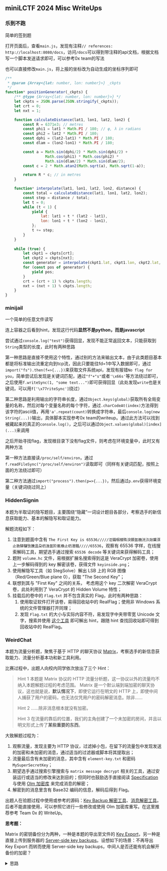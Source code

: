 ## miniLCTF 2024 Misc WriteUps

### 乐到不跑

简单的签到题

打开页面后，查看`main.js`，发现有注释`// references: http://localhost:8080/docs`，访问`/docs`可以得到带注释的api文档，根据文档写一个脚本发送请求即可，可以参考0x team的写法

也可以直接修改`main.js`，将上报的坐标改为自动生成的坐标序列即可

```javascript
/**
 * @param {Array<{lat: number, lon: number}>} _ckpts
 */ 
function* positionGenerator(_ckpts) {
    /** @type {Array<{lat: number, lon: number}>} */
    let ckpts = JSON.parse(JSON.stringify(_ckpts));
    let crt = 0;
    let nxt = 1;

    function calculateDistance(lat1, lon1, lat2, lon2) {
        const R = 6371e3; // metres
        const phi1 = lat1 * Math.PI / 180; // φ, λ in radians
        const phi2 = lat2 * Math.PI / 180;
        const dphi = (lat2-lat1) * Math.PI / 180;
        const dlam = (lon2-lon1) * Math.PI / 180;

        const a = Math.sin(dphi/2) * Math.sin(dphi/2) +
                  Math.cos(phi1) * Math.cos(phi2) *
                  Math.sin(dlam/2) * Math.sin(dlam/2);
        const c = 2 * Math.atan2(Math.sqrt(a), Math.sqrt(1-a));

        return R * c; // in metres
    }

    function* interpolate(lat1, lon1, lat2, lon2, distance) {
        const total = calculateDistance(lat1, lon1, lat2, lon2);
        const step = distance / total;
        let t = 0;
        while (t < 1) {
            yield {
                lat: lat1 + t * (lat2 - lat1),
                lon: lon1 + t * (lon2 - lon1),
            };
            t += step;
        }
    }
    
    while (true) {
        let ckpt1 = ckpts[crt];
        let ckpt2 = ckpts[nxt];
        const generator = interpolate(ckpt1.lat, ckpt1.lon, ckpt2.lat, ckpt2.lon, 99); // not 100, fuck ieee 754
        for (const pos of generator) {
            yield pos;
        }
        crt = (crt + 1) % ckpts.length;
        nxt = (nxt + 1) % ckpts.length;
    }
}
```

### minijail

一个简单的任意文件读写

连上容器之后看到hint，发现这行代码**显然不是python，而是javascript**

尝试通过`console.log("test")`获得回显，发现不能正常返回文本，只能获取到`String`类型的长度，此时有两种思路

第一种思路是直接不使用这个特性，通过别的方法来输出文本，由于此类题目基本都是将标准输出流重定向到tcp流，因此只要能往fd=1中写入数据即可，通过`import("fs").then(f=>{...})`来获取文件系统api，发现有报错`No flag for you`，简单尝试后发现是关键词匹配，通过`"f"+"s"`或者`'\x66s'`等方法绕过即可，之后使用`f.writeSync(1, "some text...")`即可获得回显（此处发现`write`也是关键词，可以用`f['\x77riteSync']`绕过）

第二种思路是利用输出的字符串长度，通过`Object.keys(global)`获取所有全局变量的名称，然后对每个变量名称的每个字符，通过`.charCodeAt(index)`方法得到该字符的ascii值，再用`'a'.repeat(count)`转换成字符串，最后`console.log(new String(...))`输出，具体脚本实现参考0x team的writeup。通过此方法可以找到被藏起来的真正的`console.log()`，之后可以通过`Object.values(global)[index](...)`来调用

之后开始寻找flag，发现根目录下没有flag文件，则考虑在环境变量中，此时又有两种方法

第一种方法直接读`/proc/self/environ`，通过`f.readFileSync("/proc/self/environ")`读取即可（同样有关键词匹配，按照上面的方法绕过即可）

第二种方法通过`import("process").then(p=>{...})`，然后通过`p.env`获得环境变量（关键词绕过同上）

### HiddenSignin

本题为半取证的隐写题目，主要围绕“隐藏”一词设计题目各部分，考察选手的新信息获取能力、基本的解隐写和取证能力。

解题流程如下：

1. 注意到题面中含有 `The First Key is 65536/////洰驦栶椶昳湥顥氳椸洸汣敥鬹渳止敦騲驤攷騰昷朶杤湤氳阶氱橡止杤湣騷/////65536`，观察有 65536 字样，在线搜索解码工具，期望选手通过搜索 `65536 decode` 等关键词来获得解码工具；
2. 题附 `volume.hc` 文件，易根据扩展名搜索得到这是 VeraCrypt 加密卷，使用上一步解码得到的 key 解密该卷，获得文件 `keyinside.png`；
3. 使用解隐写工具（如 StegSolve）解出 LSB 上的 RGB 图像（Red/Green/Blue plane 0），获取 "The Second Key"；
4. 联想到其与 "First Key" 之间的关系， 考虑用这个 key 二次解密 VeraCrypt 卷，此处利用到了 VeraCrypt 的 Hidden Volume 特性；
5. 挂载后的卷中的 `Flag.txt` 并不包含真实的 Flag，此时有两种思路：
    1. 使用取证软件打开该卷，易得回收站中的 RealFlag；使用非 Windows 系统的文件管理器打开同理；
    2. 发现 `Flag.txt` 的大小与实际内容不符，易发现字中夹带零宽 Unicode 文字，搜索并使用 [这个工具](https://www.mzy0.com/ctftools/zerowidth1/) 即可解出 hint，跟随 hint 查找回收站即可得到回收站中的 RealFlag。

### WeirdChat

本题为流量分析题，聚焦于基于 HTTP 的聊天协议 [Matrix](https://matrix.org/)，考察选手的新信息获取能力、流量分析基本功和新工具利用。

比赛过程中，出题人向校内同学依次放出了三个 Hint：

> Hint 1 本题是 Matrix 协议的 HTTP 流量分析题，这一协议以外的流量均不纳入本题解题过程的考虑范围。
Matrix 是一个默认端到端加密的聊天协议，这也就是说，**默认情况下**，即使它运行在明文的 HTTP 上，即使中间人捕获了用户的密码，也无法仅凭用户的密码解密消息。除非……
>
> Hint 2 ……除非消息根本就没有加密。
>
> Hint 3 在流量的靠后的位置，我们的主角创建了一个未加密的房间，并且以明文形式上传了**某些重要的东西**。

大致解题过程为：

1. 观察流量，发现主要为 HTTP 协议，过滤掉小包，在留下的流量包中发现发送的加密和未加密的消息，通过适当的过滤器或脚本将其提取出；
2. 流量最后含有未加密的消息，其中含有 `element-key.txt` 和密码 `MySuperSecretKey`；
3. 期望选手通过搜索引擎搜索与 `matrix message decrypt` 相关的工具，通过安装运行或适当的修改来达到目的；但同时也鼓励选手直接阅读 [Specification](https://spec.matrix.org/v1.10/client-server-api/#key-exports) 与使用 [Olm 加密库](https://gitlab.matrix.org/matrix-org/olm) 来完成消息的解密；
4. 解密到的消息里含有 Base32 编码的信息，解码后得到 Flag。

出题人在验题过程中使用或参考的源码：[Key Backup 解密工具](https://github.com/cyphar/matrix-utils/blob/main/megolm_backup.py)、[消息解密工具](https://github.com/vidister/matrix-message-decrypter/)。后者不能直接使用，可以参照它进行一些修改或使用 Olm 加密库重写。在这里推荐参考 Team 0x 的 WriteUp。

**思考题：**

Matrix 的密钥备份分为两种，一种是本题的导出至文件的 [Key Export](https://spec.matrix.org/v1.10/client-server-api/#key-exports)，另一种是直接上传到服务器的 [Server-side key backups](https://spec.matrix.org/v1.10/client-server-api/#server-side-key-backups)。设想如下的场景：不再导出 Key Export 而转而使用 Server-side key backups，中间人是否还能有机会解开备份的加密？

<details>
<summary>思路</summary>

Matrix 的 Server-side key backups 可以通过两种方式存储到服务器，一种是生成一对非对称密钥进行加密，此时解密备份的私钥被称为 Recovery Key，这种情况下，如果用户侧的 Recovery Key 泄露，则仍可以对流量中的备份请求进行解密。

另一种是使用 Matrix 服务器的 [Secrets](https://spec.matrix.org/v1.10/client-server-api/#secrets) 模块，这种情况下，客户端会对上述生成的 Recovery Key 使用一个随机生成（或从密码派生）的密钥加密上传到服务器以便分享。如果加密 Recovery Key 的密钥（或用以派生密钥的密码）被中间人获知，则可以解密 Recovery Key，进而解密流量中的备份请求。你也许会好奇这种加密方式是否属于多此一举，然而 Secrets 模块能使得在 Matrix 协议中的跨设备传输端到端加密密钥变得更为简单。

也请牢记本题的大前提条件是，我们搭建的出题环境运行在明文的 HTTP 上。因此，无论你在运行什么样的网站，请保证自己的站点配置了 HTTPS，来防止心怀不轨的中间人偷窥你的流量，窃取你的信息。

</details>
